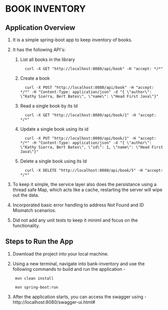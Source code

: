 BOOK INVENTORY
===============

          
Application Overview
--------------------
1. It is a simple spring-boot app to keep inventory of books.
             
2. It has the following API's:
   1. List all books in the library
    
            curl -X GET "http://localhost:8080/api/book" -H "accept: */*"
             
   2. Create a book
    
            curl -X POST "http://localhost:8080/api/book" -H "accept: */*" -H "Content-Type: application/json" -d "{ \"author\": \"Kathy Sierra, Bert Bates\", \"name\": \"Head First Java\"}"
            
   3. Read a single book by its Id
    
            curl -X GET "http://localhost:8080/api/book/1" -H "accept: */*"
            
   4. Update a single book using its id
    
            curl -X PUT "http://localhost:8080/api/book/1" -H "accept: */*" -H "Content-Type: application/json" -d "{ \"author\": \"Kathy Sierra, Bert Bates\", \"id\": 1, \"name\": \"Head First Java\"}"
            
   5. Delete a single book using its Id

            curl -X DELETE "http://localhost:8080/api/book/5" -H "accept: */*"
     
3. To keep it simple, the service layer also does the persistance using a thread safe Map, which acts like a cache, restarting the server will wipe out the data.

4. Incorporated basic error handling to address Not Found and ID Mismatch scenarios.

5. Did not add any unit tests to keep it miniml and focus on the functionality.


Steps to Run the App
--------------------
     
1. Download the project into your local machine.  
	
2. Using a new terminal, navigate into bank-inventory and use the following commands to build and run the application - 
  
        mvn clean install
            
        mvn spring-boot:run
            
3. After the application starts, you can access the swagger using - http://localhost:8080/swagger-ui.html#
